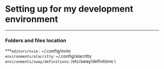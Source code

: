 # Setting up for my development environment

---

### Folders and files location

***`editors/nvim` : ~/.config/nvim \
`environments/alacritty`: ~/.config/alacritty \
`environments/sway/definitions`: /etc/sway/definitions \
